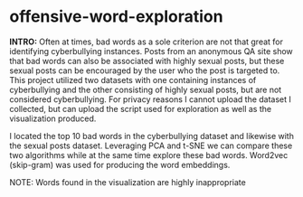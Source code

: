 # offensive-word-exploration

__INTRO:__
Often at times, bad words as a sole criterion are not that great for identifying cyberbullying instances. Posts from an anonymous QA site show that bad words can also be associated with highly sexual posts, but these sexual posts can be encouraged by the user who the post is targeted to. This project utilized two datasets with one containing instances of cyberbullying and the other consisting of highly sexual posts, but are not considered cyberbullying. For privacy reasons I cannot upload the dataset I collected, but can upload the script used for exploration as well as the visualization produced. 

I located the top 10 bad words in the cyberbullying dataset and likewise with the sexual posts dataset. Leveraging PCA and t-SNE we can compare these two algorithms while at the same time explore these bad words. Word2vec (skip-gram) was used for producing the word embeddings.

NOTE: Words found in the visualization are highly inappropriate

